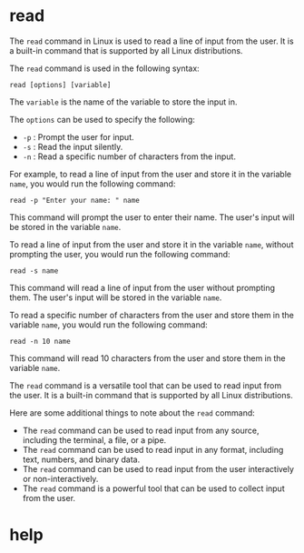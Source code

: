# read

The `read` command in Linux is used to read a line of input from the user. It is a built-in command that is supported by all Linux distributions.

The `read` command is used in the following syntax:

```
read [options] [variable]
```

The `variable` is the name of the variable to store the input in.

The `options` can be used to specify the following:

* `-p` : Prompt the user for input.
* `-s` : Read the input silently.
* `-n` : Read a specific number of characters from the input.

For example, to read a line of input from the user and store it in the variable `name`, you would run the following command:

```
read -p "Enter your name: " name
```

This command will prompt the user to enter their name. The user's input will be stored in the variable `name`.

To read a line of input from the user and store it in the variable `name`, without prompting the user, you would run the following command:

```
read -s name
```

This command will read a line of input from the user without prompting them. The user's input will be stored in the variable `name`.

To read a specific number of characters from the user and store them in the variable `name`, you would run the following command:

```
read -n 10 name
```

This command will read 10 characters from the user and store them in the variable `name`.

The `read` command is a versatile tool that can be used to read input from the user. It is a built-in command that is supported by all Linux distributions.

Here are some additional things to note about the `read` command:

* The `read` command can be used to read input from any source, including the terminal, a file, or a pipe.
* The `read` command can be used to read input in any format, including text, numbers, and binary data.
* The `read` command can be used to read input from the user interactively or non-interactively.
* The `read` command is a powerful tool that can be used to collect input from the user.



# help 

```

```
